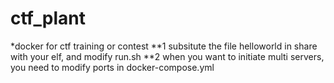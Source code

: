 # ctf_plant


*docker for ctf training or contest
**1
subsitute the file helloworld in share with your elf, and modify run.sh
**2
when you want to initiate multi servers, you need to modify ports in docker-compose.yml
